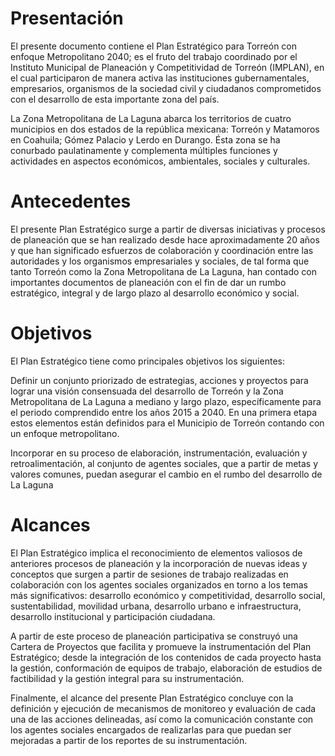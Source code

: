 
# Presentación

El presente documento contiene el Plan Estratégico para Torreón con enfoque Metropolitano 2040; es el fruto del trabajo coordinado por el Instituto Municipal de Planeación y Competitividad de Torreón (IMPLAN), en el cual participaron de manera activa las instituciones gubernamentales, empresarios, organismos de la sociedad civil y ciudadanos comprometidos con el desarrollo de esta importante zona del país.

La Zona Metropolitana de La Laguna abarca los territorios de cuatro municipios en dos estados de la república mexicana: Torreón y Matamoros en Coahuila; Gómez Palacio y Lerdo en Durango. Ésta zona se ha conurbado paulatinamente y complementa múltiples funciones y actividades en aspectos económicos, ambientales, sociales y culturales.

# Antecedentes

El presente Plan Estratégico surge a partir de diversas iniciativas y procesos de planeación que se han realizado desde hace aproximadamente 20 años y que han significado esfuerzos de colaboración y coordinación entre las autoridades y los organismos empresariales y sociales, de tal forma que tanto Torreón como la Zona Metropolitana de La Laguna, han contado con importantes documentos de planeación con el fin de dar un rumbo estratégico, integral y de largo plazo al desarrollo económico y social.

# Objetivos

El Plan Estratégico tiene como principales objetivos los siguientes:

Definir un conjunto priorizado de estrategias, acciones y proyectos para lograr una visión consensuada del desarrollo de Torreón y la Zona Metropolitana de La Laguna a mediano y largo plazo, específicamente para el periodo comprendido entre los años 2015 a 2040. En una primera etapa estos elementos están definidos para el Municipio de Torreón contando con un enfoque metropolitano.

Incorporar en su proceso de elaboración, instrumentación, evaluación y retroalimentación, al conjunto de agentes sociales, que a partir de metas y valores comunes, puedan asegurar el cambio en el rumbo del desarrollo de La Laguna

# Alcances

El Plan Estratégico implica el reconocimiento de elementos valiosos de anteriores procesos de planeación y la incorporación de nuevas ideas y conceptos que surgen a partir de sesiones de trabajo realizadas en colaboración con los agentes sociales organizados en torno a los temas más significativos: desarrollo económico y competitividad, desarrollo social, sustentabilidad, movilidad urbana, desarrollo urbano e infraestructura, desarrollo institucional y participación ciudadana.

A partir de este proceso de planeación participativa se construyó una Cartera de Proyectos que facilita y promueve la instrumentación del Plan Estratégico; desde la integración de los contenidos de cada proyecto hasta la gestión, conformación de equipos de trabajo, elaboración de estudios de factibilidad y la gestión integral para su instrumentación.

Finalmente, el alcance del presente Plan Estratégico concluye con la definición y ejecución de mecanismos de monitoreo y evaluación de cada una de las acciones delineadas, así como la comunicación constante con los agentes sociales encargados de realizarlas para que puedan ser mejoradas a partir de los reportes de su instrumentación.
